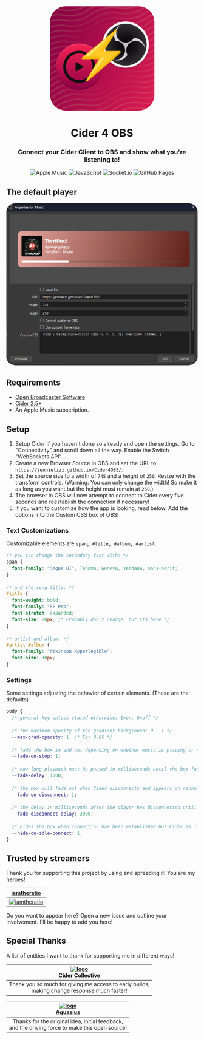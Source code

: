 <div align="center">
<img src="src/assets/c4obs.png" width="275px" style="border-radius: 15%;">

# Cider 4 OBS
### Connect your Cider Client to OBS and show what you're listening to!

![Apple Music](https://img.shields.io/badge/Apple_Music-9933CC?style=for-the-badge&logo=apple-music&logoColor=white)
![JavaScript](https://img.shields.io/badge/javascript-%23323330.svg?style=for-the-badge&logo=javascript&logoColor=%23F7DF1E)
![Socket.io](https://img.shields.io/badge/Socket.io-black?style=for-the-badge&logo=socket.io&badgeColor=010101)
![GitHub Pages](https://img.shields.io/badge/github%20pages-121013?style=for-the-badge&logo=github&logoColor=white)

</div>

## The default player
<div align="center">
<img src="example.png" width="650px" style="border-radius: 5%;">
</div>


## Requirements
* [Open Broadcaster Software](https://obsproject.com/)
* [Cider 2.5+](https://cider.sh)
* An Apple Music subscription.

## Setup
1. Setup Cider if you haven't done so already and open the settings. Go to "Connectivity" and scroll down all the way. Enable the Switch "WebSockets API".
2. Create a new Browser Source in OBS and set the URL to [`https://jennielizz.github.io/Cider4OBS/`](https://jennielizz.github.io/Cider4OBS/).
3. Set the source size to a width of `745` and a height of `250`. Resize with the transform controls. (Warning: You can only change the width! So make it as long as you want but the height must remain at `250`.)
4. The browser in OBS will now attempt to connect to Cider every five seconds and reestablish the connection if necessary!
5. If you want to customize how the app is looking, read below. Add the options into the Custom CSS box of OBS!

### Text Customizations
Customizable elements are `span, #title, #album, #artist`.
```css
/* you can change the secondary font with: */
span {
  font-family: "Segoe UI", Tahoma, Geneva, Verdana, sans-serif;
}

/* and the song title: */
#title {
  font-weight: bold;
  font-family: "SF Pro";
  font-stretch: expanded;
  font-size: 20px; /* Probably don't change, but its here */
}

/* artist and album: */
#artist #album {
  font-family: "Atkinson Hyperlegible";
  font-size: 30px;
}
```

### Settings
Some settings adjusting the behavior of certain elements. (These are the defaults)
```css
body {
  /* general key unless stated otherwise: 1=on, 0=off */

  /* the maximum opacity of the gradient background: 0 - 1 */
  --max-grad-opacity: 1; /* Ex: 0.85 */
  
  /* fade the box in and out depending on whether music is playing or not */
  --fade-on-stop: 1;

  /* how long playback must be paused in milliseconds until the box fades (if enabled) */
  --fade-delay: 1000;

  /* the box will fade out when Cider disconnects and appears on reconnecting */
  --fade-on-disconnect: 1;

  /* the delay in milliseconds after the player has disconnected until the box fades */
  --fade-disconnect-delay: 3000;

  /* hides the box when connection has been established but Cider is idle */
  --hide-on-idle-connect: 1;
}
```

## Trusted by streamers
Thank you for supporting this project by using and spreading it! You are my heroes!

<div align="center">

| [iamtheratio](https://www.twitch.tv/amtheratio) |
|:-:|
| [![iamtheratio](https://zip.finnley.dev/r/DErk2u.png)](https://www.twitch.tv/iamtheratio) |

</div>

Do you want to appear here? Open a new issue and outline your involvement. I'll be happy to add you here!

## Special Thanks
A list of entities I want to thank for supporting me in different ways!

<div align="center">

| [![logo](https://avatars.githubusercontent.com/u/87914859?s=70)<br>Cider Collective](https://github.com/ciderapp/) |
| :-: |
| Thank you so much for giving me access to early builds,<br>making change response much faster! |

| [![logo](https://static-cdn.jtvnw.net/jtv_user_pictures/245fe4a9-fc34-411f-8db8-c27728ca6e7e-profile_image-70x70.png)<br>Aquasius](https://www.twitch.tv/aquasius) |
| :-: |
| Thanks for the original idea, initial feedback,<br>and the driving force to make this open source! |
</div>
